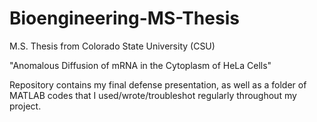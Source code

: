 # Bioengineering-MS-Thesis
M.S. Thesis from Colorado State University (CSU)  

"Anomalous Diffusion of mRNA in the Cytoplasm of HeLa Cells"  

Repository contains my final defense presentation, as well as a folder of MATLAB codes that I used/wrote/troubleshot regularly throughout my project.
